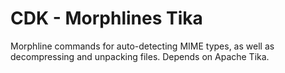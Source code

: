 # CDK - Morphlines Tika

Morphline commands for auto-detecting MIME types, as well as decompressing and unpacking files. Depends on Apache Tika.